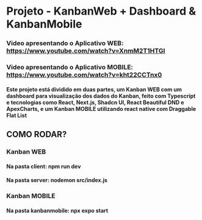 # Projeto - KanbanWeb + Dashboard & KanbanMobile

### Video apresentando o Aplicativo WEB: https://www.youtube.com/watch?v=XnmM2T1HTGI
### Video apresentando o Aplicativo MOBILE: https://www.youtube.com/watch?v=kht22CCTnx0

#### Este projeto está dividido em duas partes, um Kanban WEB com um dashboard para visualização dos dados do Kanban, feito com Typescript e tecnologias como React, Next.js, Shadcn UI, React Beautiful DND e ApexCharts, e um Kanban MOBILE utilizando react native com Draggable Flat List


## COMO RODAR?

### Kanban WEB 
#### Na pasta client: npm run dev
#### Na pasta server: nodemon src/index.js

### Kanban MOBILE
#### Na pasta kanbanmobile: npx expo start
